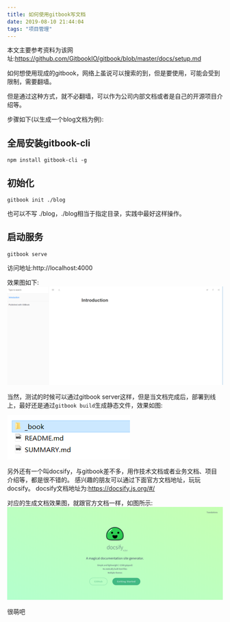 ```yaml
---
title: 如何使用gitbook写文档
date: 2019-08-10 21:44:04
tags: "项目管理"
---
```



本文主要参考资料为该网址:https://github.com/GitbookIO/gitbook/blob/master/docs/setup.md

如何想使用现成的gitbook，网络上虽说可以搜索的到，但是要使用，可能会受到限制，需要翻墙。

但是通过这种方式，就不必翻墙，可以作为公司内部文档或者是自己的开源项目介绍等。

<!--more-->

步骤如下(以生成一个blog文档为例):

## 全局安装gitbook-cli
```
npm install gitbook-cli -g

```

## 初始化
```
gitbook init ./blog

```

也可以不写 ./blog，./blog相当于指定目录，实践中最好这样操作。

## 启动服务
```
gitbook serve

```
访问地址:http://localhost:4000

效果图如下:
![图一](如何使用gitbook写文档/01.png)

当然，测试的时候可以通过gitbook server这样，但是当文档完成后，部署到线上，最好还是通过`gitbook build`生成静态文件，效果如图:

![图二](如何使用gitbook写文档/02.png)


另外还有一个叫docsify，与gitbook差不多，用作技术文档或者业务文档、项目介绍等，都是很不错的。
感兴趣的朋友可以通过下面官方文档地址，玩玩docsify。
docsify文档地址为:https://docsify.js.org/#/

对应的生成文档效果图，就跟官方文档一样，如图所示:
![图二](如何使用gitbook写文档/03.png)

很萌吧
